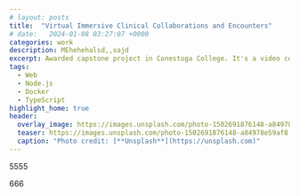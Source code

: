 ```yaml
---
# layout: posts
title:  "Virtual Immersive Clinical Collaborations and Encounters"
# date:   2024-01-08 03:27:07 +0000
categories: work
description: MEhehehalsd,,sajd
excerpt: Awarded capstone project in Conestoga College. It's a video communication application for healthcare providers and patients with multiple concurrent sessions and multiple participants.
tags: 
  - Web 
  - Node.js
  - Docker 
  - TypeScript 
highlight_home: true
header:
  overlay_image: https://images.unsplash.com/photo-1502691876148-a84978e59af8
  teaser: https://images.unsplash.com/photo-1502691876148-a84978e59af8
  caption: "Photo credit: [**Unsplash**](https://unsplash.com)"
---
```



5555

666